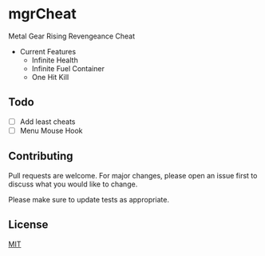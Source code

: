 # mgrCheat
Metal Gear Rising Revengeance Cheat

- Current Features
    - Infinite Health
    - Infinite Fuel Container
    - One Hit Kill
    
## Todo
 - [ ] Add least cheats
 - [ ] Menu Mouse Hook
  
## Contributing
Pull requests are welcome. For major changes, please open an issue first to discuss what you would like to change.

Please make sure to update tests as appropriate.

## License
[MIT](https://choosealicense.com/licenses/mit/)
